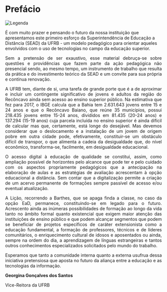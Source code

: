 
# **Prefácio** 

![Legenda](../imagens/capitulo.png)


<p style="text-align: justify;">

É com muito prazer e pensando o futuro da nossa instituição que apresentamos este primeiro esforço da Superintendência de Educação a Distância (SEAD) da UFRB - um modelo pedagógico para orientar aqueles envolvidos com o uso de tecnologias no campo da educação superior. </p>

<p style="text-align: justify;">
Sem a pretensão de ser exaustivo, esse material debruça-se sobre questões e providências que fazem parte da ação pedagógica não presencial sendo, ao mesmo tempo, um instrumento de trabalho que resulta da prática e do investimento teórico da SEAD e um convite para sua própria e contínua renovação.
</p>


<p style="text-align: justify;">
A UFRB tem, diante de si, uma tarefa de grande porte que é a de aproximar e incluir um contingente significativo de jovens e adultos da região do Recôncavo ainda sem acesso ao ensino superior público. Na estimativa que fez para 2017, o IBGE calcula que a Bahia tem 2.631.643 jovens entre 15 e 24 anos e que o Recôncavo Baiano, que reúne 35 municípios, possui 218.435 jovens entre 15-24 anos, divididos em 81.435 (20-24 anos) e 137.294 (15-19 anos) cuja parcela incluída no ensino superior é ainda difícil de calcular mas que, certamente, está longe do desejável. Mas devemos considerar que o deslocamento e a instalação de um jovem de origem pobre em outra cidade pode, efetivamente, constituir-se um obstáculo difícil de transpor, o que alimenta a cadeia da desigualdade que, do nível econômico, transforma-se, facilmente, em desigualdade educacional. 
</p>


<p style="text-align: justify;">
O acesso digital à educação de qualidade se constitui, assim, como ampliação possível de horizontes pelo alcance que pode ter e pelo cuidado com os aspectos propriamente pedagógicos que a antecipação na elaboração de aulas e as estratégias de avaliação acrescentam à opção educacional a distância. Sem contar que a digitalização permite a criação de um acervo permanente de formações sempre passível de acesso e/ou eventual atualização.
<p>


<p style="text-align: justify;"> 
A Lição, recorrendo a Barthes, que se apaga finda a classe, no caso da opção EaD, permanece, constituindo-se em legado para o futuro. Acrescento ainda as inúmeras possibilidades de formação ao longo da vida tanto no âmbito formal quanto existencial que exigem maior atenção das instituições de ensino público e que podem alcançar segmentos que podem se beneficiar de projetos específicos de caráter extensionista como a educação fundamental, a formação de professores, técnicos e de líderes comunitários, o enriquecimento cultural de idosos e aposentados ou ainda, sempre na ordem do dia, a aprendizagem de línguas estrangeiras e tantos outros conhecimentos especializados solicitados pelo mundo do trabalho.
</p>

<p style="text-align: justify;">
Esperamos que tanto a comunidade interna quanto a externa usufrua dessa iniciativa pretensiosa  que aposta no futuro da aliança entre a educação e as tecnologias da informação.
</p>

<p style="text-align: justify;">
<strong>Georgina Gonçalves dos Santos</strong>
</p>


<p style="text-align: justify;">	
Vice-Reitora da UFRB
</p>






